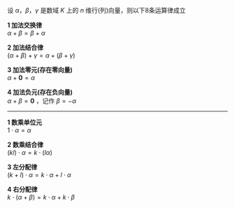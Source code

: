 设 $\alpha，\beta，\gamma$ 是数域 $K$ 上的 $n$ 维行(列)向量，则以下8条运算律成立  
  
**1 加法交换律**  
 $\alpha+\beta=\beta+\alpha$   
  
**2 加法结合律**  
 $(\alpha+\beta)+\gamma=\alpha+(\beta+\gamma)$   
  
**3 加法零元(存在零向量)**  
 $\alpha+\mathbf0=\alpha$   
  
**4 加法负元(存在负向量)**  
 $\alpha+\beta=\mathbf0$ ，记作 $\beta=-\alpha$   
  
---  
**1 数乘单位元**  
 $1\cdot\alpha=\alpha$   
  
**2 数乘结合律**  
 $(kl)\cdot\alpha=k\cdot(l\alpha)$   
  
**3 左分配律**  
 $(k+l)\cdot\alpha=k\cdot\alpha+l\cdot\alpha$   
  
**4 右分配律**  
 $k\cdot(\alpha+\beta)=k\cdot\alpha+k\cdot\beta$   
